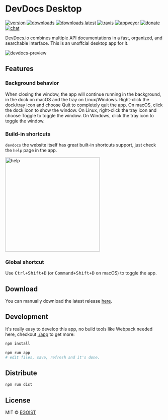 # DevDocs Desktop

[![version](https://img.shields.io/github/release/egoist/devdocs-desktop.svg?style=flat-square)](https://github.com/egoist/devdocs-desktop/releases) [![downloads](https://img.shields.io/github/downloads/egoist/devdocs-desktop/total.svg?style=flat-square)](https://github.com/egoist/devdocs-desktop/releases) [![downloads latest](https://img.shields.io/github/downloads/egoist/devdocs-desktop/latest/total.svg?style=flat-square)](https://github.com/egoist/devdocs-desktop/releases/latest) [![travis](https://img.shields.io/travis/egoist/devdocs-desktop.svg?style=flat-square)](https://travis-ci.org/egoist/devdocs-desktop) [![appveyor](https://img.shields.io/appveyor/ci/egoist/devdocs-desktop.svg?style=flat-square)](https://ci.appveyor.com/project/egoist/devdocs-desktop) [![donate](https://img.shields.io/badge/$-donate-ff69b4.svg?maxAge=2592000&style=flat-square)](https://github.com/egoist/donate) [![chat](https://img.shields.io/badge/chat-on%20discord-7289DA.svg?style=flat-square)](https://chat.egoist.moe)

[DevDocs.io](https://devdocs.io/) combines multiple API documentations in a fast, organized, and searchable interface. This is an unoffcial desktop app for it.

![devdocs-preview](https://user-images.githubusercontent.com/8784712/27121730-11676ba8-511b-11e7-8c01-00444ee8501a.png)



## Features

### Background behavior

When closing the window, the app will continue running in the background, in the dock on macOS and the tray on Linux/Windows. Right-click the dock/tray icon and choose Quit to completely quit the app. On macOS, click the dock icon to show the window. On Linux, right-click the tray icon and choose Toggle to toggle the window. On Windows, click the tray icon to toggle the window.

### Build-in shortcuts

`devdocs` the website itself has great built-in shortcuts support, just check the `help` page in the app.

<img src="https://ooo.0o0.ooo/2017/06/14/59402442301b8.png" alt="help" width="300" />

### Global shortcut

Use <kbd>Ctrl+Shift+D</kbd> (or <kbd>Command+Shift+D</kbd> on macOS) to toggle the app.

## Download

You can manually download the latest release [here](https://github.com/egoist/devdocs-desktop/releases).

## Development

It's really easy to develop this app, no build tools like Webpack needed here, checkout [./app](/app) to get more:

```bash
npm install

npm run app
# edit files, save, refresh and it's done.
```

## Distribute

```bash
npm run dist
```

## License

MIT &copy; [EGOIST](https://github.com/egoist)

